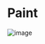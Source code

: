 # Paint
![image](https://user-images.githubusercontent.com/104872052/226162338-45955b03-66a7-4e10-8df5-fce917adf41d.png)



